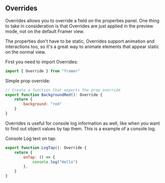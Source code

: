 ## Overrides

Overrides allows you to override a field on the properties panel. One thing to take in consideration is that Overrides are just applied in the preview mode, not on the default Framer view.

The properties don't have to be static, Overrides support animation and interactions too, so it's a great way to animate elements that appear static on the normal view.

First you need to import Overrides:
```JavaScript
import { Override } from "framer"
```

Simple prop override:

```JavaScript
// Create a function that exports the prop override
export function BackgroundRed(): Override {
    return {
        background: "red"
    }
}
```

Overrides is useful for console log information as well, like when you want to find out object values by tap them. This is a example of a console log.

Console Log text on tap:

```JavaScript
export function LogTap(): Override {
    return {
        onTap: () => {
            console.log("Hello")
        },
    }
}
```
